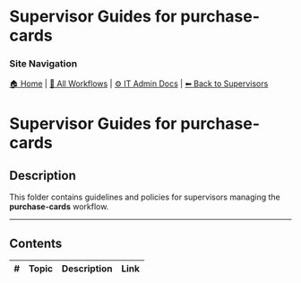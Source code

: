 # Supervisor Guides for purchase-cards

### Site Navigation
[🏠 Home](../../../README.md) | [📂 All Workflows](../../../users/users.md) | [⚙ IT Admin Docs](../../../it-admins/README.md) | [⬅ Back to Supervisors](../README.md)

# Supervisor Guides for purchase-cards

## Description

This folder contains guidelines and policies for supervisors managing the **purchase-cards** workflow.

---

## Contents

| **#** | **Topic** | **Description** | **Link** |
|---|---|---|---|
